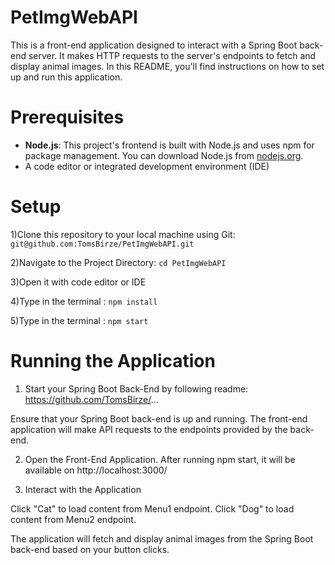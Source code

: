 # PetImgWebAPI

This is a front-end application designed to interact with a Spring Boot back-end server. It makes HTTP requests to the server's endpoints to fetch and display animal images. In this README, you'll find instructions on how to set up and run this application.
# Prerequisites
- **Node.js**: This project's frontend is built with Node.js and uses npm for package management. You can download Node.js from [nodejs.org](https://nodejs.org/).
- A code editor or integrated development environment (IDE)
# Setup
1)Clone this repository to your local machine using Git: ```git@github.com:TomsBirze/PetImgWebAPI.git```

2)Navigate to the Project Directory: ```cd PetImgWebAPI```

3)Open it with code editor or IDE

4)Type in the terminal : ```npm install```

5)Type in the terminal : ```npm start```

# Running the Application
1) Start your Spring Boot Back-End by following readme: 
https://github.com/TomsBirze/...

Ensure that your Spring Boot back-end is up and running. The front-end application will make API requests to the endpoints provided by the back-end.

2) Open the Front-End Application. After running npm start, it will be available on http://localhost:3000/

3) Interact with the Application

Click "Cat" to load content from Menu1 endpoint.
Click "Dog" to load content from Menu2 endpoint.

The application will fetch and display animal images from the Spring Boot back-end based on your button clicks. 
